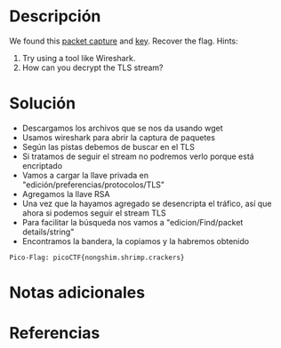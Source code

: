 # Descripción
We found this [packet capture](https://jupiter.challenges.picoctf.org/static/0c84d3636dd088d9fe4efd5d0d869a06/capture.pcap) and [key](https://jupiter.challenges.picoctf.org/static/0c84d3636dd088d9fe4efd5d0d869a06/picopico.key). Recover the flag.
Hints:
1. Try using a tool like Wireshark.
2. How can you decrypt the TLS stream?
# Solución
- Descargamos los archivos que se nos da usando wget
- Usamos wireshark para abrir la captura de paquetes
- Según las pistas debemos de buscar en el TLS
- Si tratamos de seguir el stream no podremos verlo porque está encriptado
- Vamos a cargar la llave privada en "edición/preferencias/protocolos/TLS"
- Agregamos la llave RSA
- Una vez que la hayamos agregado se desencripta el tráfico, así que ahora si podemos seguir el stream TLS
- Para facilitar la búsqueda nos vamos a "edicion/Find/packet details/string"
- Encontramos la bandera, la copiamos y la habremos obtenido
```
Pico-Flag: picoCTF{nongshim.shrimp.crackers}
```
# Notas adicionales
# Referencias